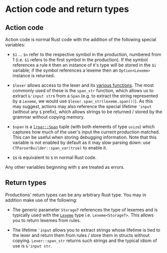 # Action code and return types

## Action code

Action code is normal Rust code with the addition of the following special variables:

 * `$1` ... `$n` refer to the respective symbol in the production, numbered
   from 1 (i.e. `$1` refers to the first symbol in the production). If the
   symbol references a rule `R` then an instance of `R`'s type will be stored
   in the `$i` variable; if the symbol references a lexeme then an
   `Option<Lexeme>` instance is returned.

 * `$lexer` allows access to the lexer and its [various
   functions](https://softdevteam.github.io/grmtools/master/api/lrpar/trait.Lexer.html).
   The most commonly used of these is the `span_str` function, which allows us
   to extract `&'input str`s from a `Span` (e.g. to extract the string
   represented by a `Lexeme`, we would use `$lexer.span_str(lexeme.span())`).
   As this may suggest, actions may also reference the special lifetime
   `'input` (without any `$` prefix), which allows strings to be returned /
   stored by the grammar without copying memory.

 * `$span` is a
   [`lrpar::Span`](https://softdevteam.github.io/grmtools/master/api/lrpar/struct.CTParserBuilder.html)
   tuple (with both elements of type `usize`) which captures how much of the
   user's input the current production matched. This can be useful when storing
   debugging information. Note that this variable is not enabled by default as
   it may slow parsing down: use `CTParserBuilder::span_var(true)` to enable
   it.

 * `$$` is equivalent to `$` in normal Rust code.

Any other variables beginning with `$` are treated as errors.


## Return types

Productions' return types can be any arbitrary Rust type. You may in addition
make use of the following:

 * The generic parameter `StorageT` references the type of lexemes and is
   typically used with the
   [`Lexeme`](https://softdevteam.github.io/grmtools/master/api/lrpar/struct.Lexeme.html)
   type i.e. `Lexeme<StorageT>`. This allows you to return lexemes from rules.

 * The lifetime `'input` allows you to extract strings whose lifetime is tied
   to the lexer and return them from rules / store them in structs without
   copying. `Lexer::span_str` returns such strings and the typical idiom of use
   is `&'input str`.
